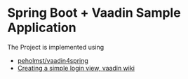 Spring Boot + Vaadin Sample Application
====

The Project is implemented using

- [peholmst/vaadin4spring](https://github.com/peholmst/vaadin4spring)
- [Creating a simple login view, vaadin wiki](https://vaadin.com/wiki/-/wiki/Main/Creating%20a%20simple%20login%20view)
